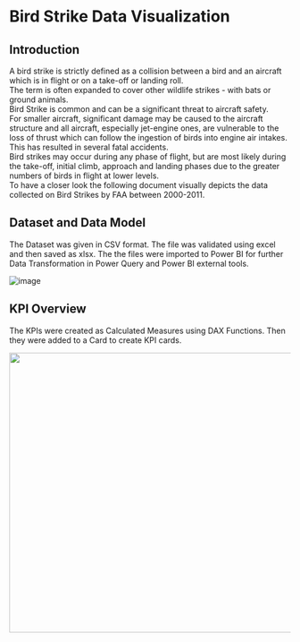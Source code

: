 # Bird Strike Data Visualization

## Introduction

A bird strike is strictly defined as a collision between a bird and an aircraft which is in flight or on a take-off or landing roll. <br>
The term is often expanded to cover other wildlife strikes - with bats or ground animals. <br>
Bird Strike is common and can be a significant threat to aircraft safety. <br>
For smaller aircraft, significant damage may be caused to the aircraft structure and all aircraft, especially jet-engine ones, are vulnerable to the loss of thrust which can follow the ingestion of birds into engine air intakes. This has resulted in several fatal accidents.<br>
Bird strikes may occur during any phase of flight, but are most likely during the take-off, initial climb, approach and landing phases due to the greater numbers of birds in flight at lower levels. <br>
To have a closer look the following document visually depicts the data collected on Bird Strikes by FAA between 2000-2011.

## Dataset and Data Model

The Dataset was given in CSV format. The file was validated using excel and then saved as xlsx. The the files were imported to Power BI for further Data Transformation in Power Query and Power BI external tools.

![image](https://github.com/din3shn/DA_Portfolio_Proj/assets/160537914/6178659d-5965-4b2b-937b-393a38c63533)

## KPI Overview

The KPIs were created as Calculated Measures using DAX Functions. Then they were added to a Card to create KPI cards.

<img src= "https://github.com/din3shn/DA_Portfolio_Proj/assets/160537914/aedec435-71a1-412e-bcb9-a9fc6c266b91" width="800" height="500">
